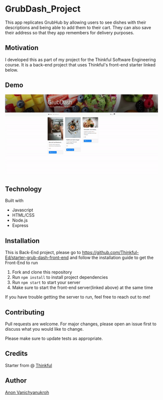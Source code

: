 # GrubDash_Project

This app replicates GrubHub by allowing users to see dishes with their descriptions and being able to add them to their cart. They can also save their address so that they app remembers for delivery purposes.

## Motivation

I developed this as part of my project for the Thinkful Software Engineering course. It is a back-end project that uses Thinkful's front-end starter linked below.

## Demo

![](./gif/gif-grubdash.gif)

## Technology

Built with

- Javascript
- HTML/CSS
- Node.js
- Express

## Installation

This is Back-End project, please go to https://github.com/Thinkful-Ed/starter-grub-dash-front-end and follow the installation guide to get the Front-End to run

1. Fork and clone this repository
2. Run `npm install` to install project dependencies
3. Run `npm start` to start your server
4. Make sure to start the front-end server(linked above) at the same time

If you have trouble getting the server to run, feel free to reach out to me!

## Contributing

Pull requests are welcome. For major changes, please open an issue first to discuss what you would like to change.

Please make sure to update tests as appropriate.

## Credits

Starter from @ [Thinkful](https://github.com/Thinkful-Ed)

## Author

[Anon Vanichyanukroh](https://github.com/avthedev)
